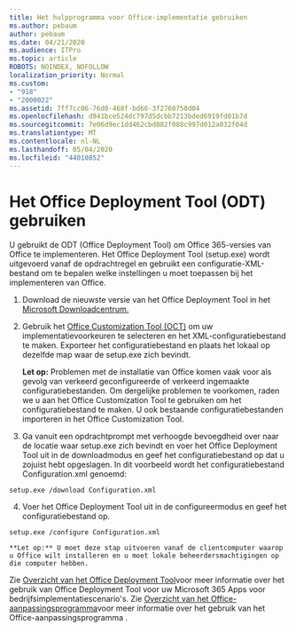 ```yaml
---
title: Het hulpprogramma voor Office-implementatie gebruiken
ms.author: pebaum
author: pebaum
ms.date: 04/21/2020
ms.audience: ITPro
ms.topic: article
ROBOTS: NOINDEX, NOFOLLOW
localization_priority: Normal
ms.custom:
- "918"
- "2000022"
ms.assetid: 7ff7cc06-76d0-468f-bd66-3f2760750d04
ms.openlocfilehash: d941bce524dc797d5dcbb7213bded6919fd01b7d
ms.sourcegitcommit: 7e06d9ec1dd462cbd882f088c997d012a032f04d
ms.translationtype: MT
ms.contentlocale: nl-NL
ms.lasthandoff: 05/04/2020
ms.locfileid: "44010852"
---
```

# <a name="using-the-office-deployment-tool-odt"></a>Het Office Deployment Tool (ODT) gebruiken

U gebruikt de ODT (Office Deployment Tool) om Office 365-versies van Office te implementeren. Het Office Deployment Tool (setup.exe) wordt uitgevoerd vanaf de opdrachtregel en gebruikt een configuratie-XML-bestand om te bepalen welke instellingen u moet toepassen bij het implementeren van Office.
  
1. Download de nieuwste versie van het Office Deployment Tool in het [Microsoft Downloadcentrum.](https://go.microsoft.com/fwlink/p/?LinkID=626065)

2. Gebruik het [Office Customization Tool (OCT)](https://config.office.com) om uw implementatievoorkeuren te selecteren en het XML-configuratiebestand te maken. Exporteer het configuratiebestand en plaats het lokaal op dezelfde map waar de setup.exe zich bevindt.

    **Let op:** Problemen met de installatie van Office komen vaak voor als gevolg van verkeerd geconfigureerde of verkeerd ingemaakte configuratiebestanden. Om dergelijke problemen te voorkomen, raden we u aan het Office Customization Tool te gebruiken om het configuratiebestand te maken. U ook bestaande configuratiebestanden importeren in het Office Customization Tool.

3. Ga vanuit een opdrachtprompt met verhoogde bevoegdheid over naar de locatie waar setup.exe zich bevindt en voer het Office Deployment Tool uit in de downloadmodus en geef het configuratiebestand op dat u zojuist hebt opgeslagen. In dit voorbeeld wordt het configuratiebestand Configuration.xml genoemd:
    
  ```
  setup.exe /download Configuration.xml  
  ```

4. Voer het Office Deployment Tool uit in de configureermodus en geef het configuratiebestand op.
    
  ```
  setup.exe /configure Configuration.xml
  ```

    **Let op:** U moet deze stap uitvoeren vanaf de clientcomputer waarop u Office wilt installeren en u moet lokale beheerdersmachtigingen op die computer hebben.

Zie [Overzicht van het Office Deployment Tool](https://docs.microsoft.com/deployoffice/overview-office-deployment-tool)voor meer informatie over het gebruik van Office Deployment Tool voor uw Microsoft 365 Apps voor bedrijfsimplementatiescenario's. Zie [Overzicht van het Office-aanpassingsprogramma](https://docs.microsoft.com/DeployOffice/overview-of-the-office-customization-tool-for-click-to-run)voor meer informatie over het gebruik van het Office-aanpassingsprogramma .
